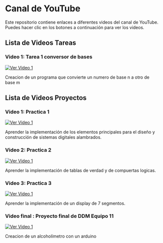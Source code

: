 # Canal de YouTube

Este repositorio contiene enlaces a diferentes videos del canal de YouTube. Puedes hacer clic en los botones a continuación para ver los videos.

## Lista de Videos Tareas

### Video 1: Tarea 1 conversor de bases 
[![Ver Video 1](https://parzibyte.me/blog/wp-content/uploads/2018/11/Logotipo-conversor-de-bases-numéricas.png)](https://youtu.be/c5vQQRzUKDE)

Creacion de un programa que convierte un numero de base n a otro de base m

## Lista de Videos Proyectos

### Video 1: Practica 1 
[![Ver Video 1](https://probotica.com.mx/cdn/shop/products/50PCS-The-new-K2665-2SK2665-TO-220-package_871ec6c3-5882-4dbc-bf58-57231e1e73ad_large.jpg?v=1532384932)](https://youtu.be/YzZvsKJaBw0)

Aprender la implementación de los elementos principales para el diseño y construcción de sistemas digitales alambrados.

### Video 2: Practica 2 
[![Ver Video 1](https://uelectronics.com/wp-content/uploads/2018/10/Led-10mm-Grande-V1.jpg)](https://youtu.be/KBUQLJQaJv8)

Aprender la implementación de tablas de verdad y de compuertas logicas.

### Video 3: Practica 3
[![Ver Video 1](https://hetpro-store.com/TUTORIALES/wp-content/uploads/2018/01/Display-7-segmentos-catodo-comun-1024x688.jpg)](https://youtu.be/bde1e2_bqGc)

Aprender la implementación de un display de 7 segmentos.


### Video final : Proyecto final de DDM Equipo 11
[![Ver Video 1](https://www.shutterstock.com/image-vector/driver-exhales-into-breathalyzer-testing-600nw-1927646714.jpg)](https://youtu.be/HLidSTpbbPk?si=xZmZmlLgsHpke8Y1)

Creacion de un alcoholímetro​ con un arduino 
